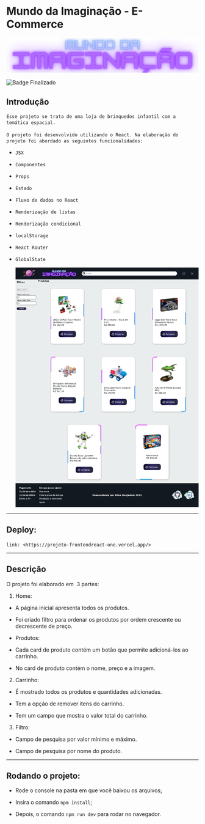 # Mundo da Imaginação - E-Commerce

 ![Logo da E-Commerce é o nome Mundo da Imaginação](./src/assets/Logo.png)

![Badge Finalizado](http://img.shields.io/static/v1?label=STATUS&message=FINALIZADO&color=GREEN&style=for-the-badge)

## Introdução

    Esse projeto se trata de uma loja de brinquedos infantil com a temática espacial.

    O projeto foi desenvolvido utilizando o React. Na elaboração do projeto foi abordado as seguintes funcionalidades:

- ``JSX``
- ``Componentes``
- ``Props``
- ``Estado``
- ``Fluxo de dados no React``
- ``Renderização de listas``
- ``Renderização condicional``
- ``localStorage``
- ``React Router``
- ``GlobalState``     


    ![imagem da página web do Mundo da Imaginação E-Commerce](./src/assets/print%20da%20pagina%20web.png)

-------------------------------------------

## Deploy:

    link: <https://projeto-frontendreact-one.vercel.app/>

-------------------------------------------

## Descrição

O projeto foi elaborado em  3 partes:

1. Home:     

- A página inicial apresenta todos os produtos.    
- Foi criado filtro para ordenar os produtos por ordem crescente ou decrescente de preço. 


- Produtos: 


- Cada card de produto contém um botão que permite adicioná-los ao carrinho.    

- No card de produto contém o nome, preço e a imagem.    

2. Carrinho:


- É mostrado todos os produtos e quantidades adicionadas.    

- Tem a opção de remover itens do carrinho.    

- Tem um campo que mostra o valor total do carrinho.


3. Filtro:


- Campo de pesquisa por valor mínimo e máximo.     

- Campo de pesquisa por nome do produto.   


------------------------------------------------    

## Rodando o projeto:

- Rode o console na pasta em que você baixou os arquivos;

- Insira o comando ``npm install``;

- Depois, o comando ``npm run dev`` para rodar no navegador.



